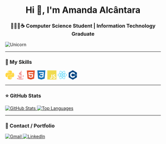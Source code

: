 <h1 align="center">Hi 👋, I'm Amanda Alcântara</h1>
<h3 align="center">👩🏻‍💻☕ Computer Science Student | Information Technology Graduate</h3>

<img width="300" src="https://c.tenor.com/GN73MKBawZYAAAAi/busy-cute.gif" alt="Unicorn"/>

---

### 🚀 My Skills

<div>
  <img alt="Python" height="30" src="https://raw.githubusercontent.com/devicons/devicon/master/icons/python/python-plain.svg">
  <img alt="Java" height="30" src="https://raw.githubusercontent.com/devicons/devicon/master/icons/java/java-plain.svg">
  <img alt="HTML" height="30" src="https://raw.githubusercontent.com/devicons/devicon/master/icons/html5/html5-plain.svg">
  <img alt="CSS" height="30" src="https://raw.githubusercontent.com/devicons/devicon/master/icons/css3/css3-plain.svg">
  <img alt="JavaScript" height="30" src="https://raw.githubusercontent.com/devicons/devicon/master/icons/javascript/javascript-plain.svg">
  <img alt="React" height="30" src="https://raw.githubusercontent.com/devicons/devicon/master/icons/react/react-original.svg">
  <img alt="C++" height="30" src="https://raw.githubusercontent.com/devicons/devicon/master/icons/cplusplus/cplusplus-plain.svg">
</div>

---

### ⭐ GitHub Stats

<a href="https://github.com/amandaalbez">
  <img height="180em" src="https://github-readme-stats-eight-theta.vercel.app/api?username=amandaalbez&show_icons=true&theme=material-palenight&include_all_commits=true&count_private=true" alt="GitHub Stats"/>
  <img height="180em" src="https://github-readme-stats-eight-theta.vercel.app/api/top-langs/?username=amandaalbez&layout=compact&langs_count=8&theme=material-palenight" alt="Top Languages"/>
</a>

---

### 💌 Contact / Portfolio

<a href="mailto:amandaalbezz@gmail.com" target="_blank" title="Gmail">
  <img src="https://img.shields.io/badge/-Gmail-FF0000?style=flat-square&labelColor=FF0000&logo=gmail&logoColor=white" alt="Gmail"/>
</a>
<a href="https://www.linkedin.com/in/amanda-alc%C3%A2ntaraa/" target="_blank" title="LinkedIn">
  <img src="https://img.shields.io/badge/-Linkedin-0e76a8?style=flat-square&logo=Linkedin&logoColor=white" alt="LinkedIn"/>
</a>
